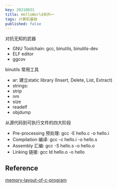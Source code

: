 ```yaml
---
key: 20210831
title: HelloWorld系列一
tags: 计算机基础
published: false
---
```


对抗无知的武器

- GNU Toolchain: gcc, binutils, binutils-dev
- ELF editor
- ggcov

binutils 常用工具

- ar: 建立static library (Insert, Delete, List, Extract)
- strings: 
- strip
- nm
- size
- readelf
- objdump

从源代码到可执行文件的四大阶段

- Pre-processing 预处理: gcc -E hello.c -o hello.i
- Compilation 编译: gcc -c hello.i -o hello.s
- Assembly 汇编: gcc -S hello.s -o hello.o
- Linking 链接: gcc ld hello.o -o hello

## 


## Reference

[memory-layout-of-c-program](https://www.geeksforgeeks.org/memory-layout-of-c-program/)